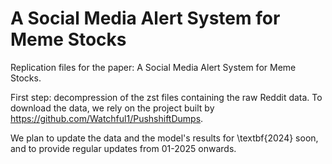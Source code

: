 # A Social Media Alert System for Meme Stocks
Replication files for the paper: A Social Media Alert System for Meme Stocks.

First step: decompression of the zst files containing the raw Reddit data. To download the data, we rely on the project built by https://github.com/Watchful1/PushshiftDumps. 

We plan to update the data and the model's results for \textbf{2024} soon, and to provide regular updates from 01-2025 onwards.
